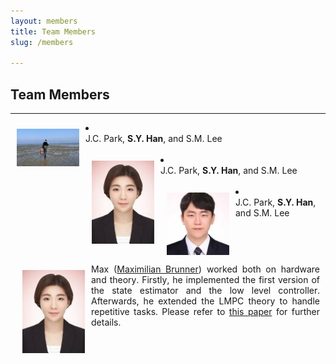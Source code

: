 ```yaml
---
layout: members
title: Team Members
slug: /members

---
```


## Team Members
___

<li>
  <img align="left" src="/assets/img/members/yongsik.jfif" style="border: 10px solid transparent;" width="100"><br>
  J.C. Park, <b>S.Y. Han</b>, and S.M. Lee<br>
  </li>
<br />
 <li>
  <img align="left" src="/assets/img/members/Hyein.jfif" style="border: 10px solid transparent;" width="100"><br>
  J.C. Park, <b>S.Y. Han</b>, and S.M. Lee<br>
  </li>
<br />
 <li>
  <img align="left" src="/assets/img/members/jongcheon.jfif" style="border: 10px solid transparent;" width="100"><br>
  J.C. Park, <b>S.Y. Han</b>, and S.M. Lee<br>
  </li>
<br />


<table style="border: 1px solid transparent;">
<tbody>
<tr>
<td style="text-align:justify;width: 500px; border: 1px solid transparent">
	<img align="left" src="/assets/img/members/Hyein.jfif" style="border: 10px solid transparent;" width="100"> 
	Max (<a href="https://www.linkedin.com/in/maximilian-brunner-847a89a6/">Maximilian Brunner</a>) worked both on hardware and theory. Firstly, he implemented the first version of the state estimator and the low level controller. Afterwards, he extended the LMPC theory to handle repetitive tasks. Please refer to 
	<a href="https://ieeexplore.ieee.org/abstract/document/8264027/">this paper</a> for further details.
	</tr>
</tbody>
</table>

<!-- 6. 코무리
7. 싱
8. 구오 
 -->
